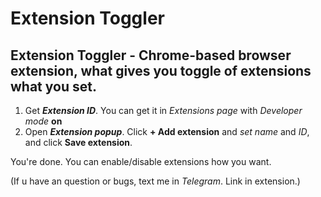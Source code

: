 # Extension Toggler
Extension Toggler - Chrome-based browser extension, what gives you toggle of extensions what you set.
-
1. Get _**Extension ID**_.
  You can get it in _Extensions page_ with _Developer mode_ **on**
2. Open _**Extension popup**_.
  Click **+ Add extension** and _set name_ and _ID_, and click **Save extension**.

You're done. You can enable/disable extensions how you want.

(If u have an question or bugs, text me in _Telegram_. Link in extension.)
